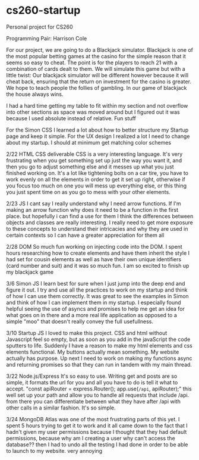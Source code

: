 # cs260-startup
Personal project for CS260

Programming Pair: Harrison Cole

For our project, we are going to do a Blackjack simulator. Blackjack is one of the most popular betting games at the casino for the simple reason that it seems so easy to cheat. The point is for the players to reach 21 with a combination of cards dealt to them. We will simulate this game but with a little twist: Our blackjack simulator will be different however because it will cheat back, ensuring that the return on investment for the casino is greater. We hope to teach people the follies of gambling. In our game of blackjack the house always wins.

I had a hard time getting my table to fit within my section and not overflow into other sections as space was moved around but I figured out it was because I used absolute instead of relative. Fun stuff

For the Simon CSS I learned a lot about how to better structure my Startup page and keep it simple. 
For the UX design I realized a lot I need to change about my startup. I should at minimum get matching color schemes

2/22 HTML CSS deliverable
    CSS is a very interesting language. It's very frustrating when you get something set up just the way you want it, and then you go to adjust something else and it messes up what you just finished working on. It's a lot like tightening bolts on a car tire, you have to work evenly on all the elements in order to get it set up right, otherwise if you focus too much on one you will mess up everything else, or this thing you just spent time on as you go to mess with your other elements.

2/23 JS
    I cant say I really understand why I need arrow functions. If I'm making an arrow function why does it need to be a function in the first place. but hopefully i can find a use for them
    I think the differences between objects and classes are really interesting. I  really need to get more exposure to these concepts to understand their intricacies and why they are used in certain contexts so I can have a greater appreciation for them all

2/28 DOM
    So much fun working on injecting code into the DOM. I spent hours researching how to create elements and have them inherit the style I had set for cousin elements as well as have their own unique identifiers (card number and suit) and it was so much fun. I am so excited to finish up my blackjack game

3/6 Simon JS
    I learn best for sure when I just jump into the deep end and figure it out. I try and use all the practices to work on my startup and think of how I can use them correctly. It was great to see the examples in Simon and think of how I can implement them in my startup. I especially found helpful seeing the use of asyncs and promises to help me get an idea for what goes on in there and a more real life application as opposed to a simple "moo" that doesn't really convey the full usefullness.

3/10 Startup JS
    I loved to make this project. CSS and html without Javascript feel so empty, but as soon as you add in the javaScript the code sputters to life. Suddenly I have a reason to make my html elements and css elements functional. My buttons actually mean something. My website actually has purpose. Up next I need to work on making my functions async and returning promises so that they can run in tandem with my main thread.

3/22 Node.js/Express
    It's so easy to use. Writing get and posts are so simple, it formats the url for you and all you have to do is tell it what to accept. 
    "const apiRouter = express.Router();
    app.use(`/api`, apiRouter);"
    this well set up your path and allow you to handle all requests that include /api. from there you can differentiate between what they have after /api with other calls in a similar fashion. It's so simple.

3/24
    MongoDB Atlas was one of the most frustrating parts of this yet. I spent 5 hours trying to get it to work and it all came down to the fact that I hadn't given my user permissions because I thought that they had default permissions, because why am I creating a user why can't access the database??
    then I had to undo all the testing I had done in order to be able to launch to my website. very annoying